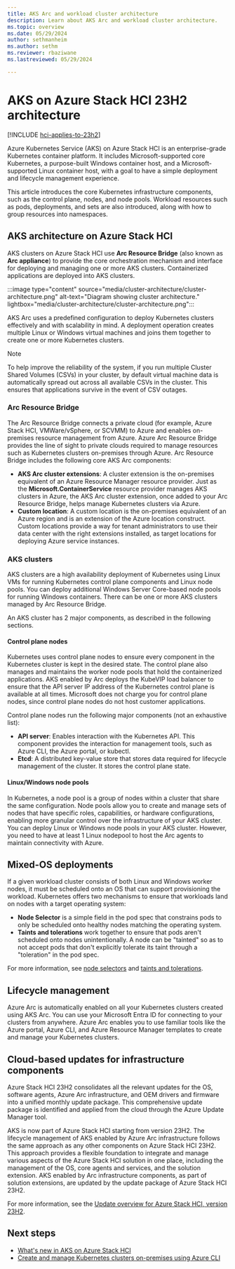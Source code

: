 ```yaml
---
title: AKS Arc and workload cluster architecture
description: Learn about AKS Arc and workload cluster architecture.
ms.topic: overview
ms.date: 05/29/2024
author: sethmanheim
ms.author: sethm 
ms.reviewer: rbaziwane
ms.lastreviewed: 05/29/2024

---
```


# AKS on Azure Stack HCI 23H2 architecture

[!INCLUDE [hci-applies-to-23h2](includes/hci-applies-to-23h2.md)]

Azure Kubernetes Service (AKS) on Azure Stack HCI is an enterprise-grade Kubernetes container platform. It includes Microsoft-supported core Kubernetes, a purpose-built Windows container host, and a Microsoft-supported Linux container host, with a goal to have a simple deployment and lifecycle management experience.

This article introduces the core Kubernetes infrastructure components, such as the control plane, nodes, and node pools. Workload resources such as pods, deployments, and sets are also introduced, along with how to group resources into namespaces.

## AKS architecture on Azure Stack HCI

AKS clusters on Azure Stack HCI use **Arc Resource Bridge** (also known as **Arc appliance**) to provide the core orchestration mechanism and interface for deploying and managing one or more AKS clusters. Containerized applications are deployed into AKS clusters.

:::image type="content" source="media/cluster-architecture/cluster-architecture.png" alt-text="Diagram showing cluster architecture." lightbox="media/cluster-architecture/cluster-architecture.png":::

AKS Arc uses a predefined configuration to deploy Kubernetes clusters effectively and with scalability in mind. A deployment operation creates multiple Linux or Windows virtual machines and joins them together to create one or more Kubernetes clusters.

> [!NOTE]
> To help improve the reliability of the system, if you run multiple Cluster Shared Volumes (CSVs) in your cluster, by default virtual machine data is automatically spread out across all available CSVs in the cluster. This ensures that applications survive in the event of CSV outages.

### Arc Resource Bridge

The Arc Resource Bridge connects a private cloud (for example, Azure Stack HCI, VMWare/vSphere, or SCVMM) to Azure and enables on-premises resource management from Azure. Azure Arc Resource Bridge provides the line of sight to private clouds required to manage resources such as Kubernetes clusters on-premises through Azure. Arc Resource Bridge includes the following core AKS Arc components:

- **AKS Arc cluster extensions**: A cluster extension is the on-premises equivalent of an Azure Resource Manager resource provider. Just as the **Microsoft.ContainerService** resource provider manages AKS clusters in Azure, the AKS Arc cluster extension, once added to your Arc Resource Bridge, helps manage Kubernetes clusters via Azure.
- **Custom location**: A custom location is the on-premises equivalent of an Azure region and is an extension of the Azure location construct. Custom locations provide a way for tenant administrators to use their data center with the right extensions installed, as target locations for deploying Azure service instances.

### AKS clusters

AKS clusters are a high availability deployment of Kubernetes using Linux VMs for running Kubernetes control plane components and Linux node pools. You can deploy additional Windows Server Core-based node pools for running Windows containers. There can be one or more AKS clusters managed by Arc Resource Bridge.

An AKS cluster has 2 major components, as described in the following sections.

#### Control plane nodes

Kubernetes uses control plane nodes to ensure every component in the Kubernetes cluster is kept in the desired state. The control plane also manages and maintains the worker node pools that hold the containerized applications. AKS enabled by Arc deploys the KubeVIP load balancer to ensure that the API server IP address of the Kubernetes control plane is available at all times. Microsoft does not charge you for control plane nodes, since control plane nodes do not host customer applications.

Control plane nodes run the following major components (not an exhaustive list):

- **API server**: Enables interaction with the Kubernetes API. This component provides the interaction for management tools, such as Azure CLI, the Azure portal, or kubectl.
- **Etcd**: A distributed key-value store that stores data required for lifecycle management of the cluster. It stores the control plane state.

#### Linux/Windows node pools

In Kubernetes, a node pool is a group of nodes within a cluster that share the same configuration. Node pools allow you to create and manage sets of nodes that have specific roles, capabilities, or hardware configurations, enabling more granular control over the infrastructure of your AKS cluster. You can deploy Linux or Windows node pools in your AKS cluster. However, you need to have at least 1 Linux nodepool to host the Arc agents to maintain connectivity with Azure.

## Mixed-OS deployments

If a given workload cluster consists of both Linux and Windows worker nodes, it must be scheduled onto an OS that can support provisioning the workload. Kubernetes offers two mechanisms to ensure that workloads land on nodes with a target operating system:

- **Node Selector** is a simple field in the pod spec that constrains pods to only be scheduled onto healthy nodes matching the operating system.
- **Taints and tolerations** work together to ensure that pods aren't scheduled onto nodes unintentionally. A node can be "tainted" so as to not accept pods that don't explicitly tolerate its taint through a "toleration" in the pod spec.

For more information, see [node selectors](https://kubernetes.io/docs/concepts/scheduling-eviction/assign-pod-node/) and [taints and tolerations](https://kubernetes.io/docs/concepts/scheduling-eviction/taint-and-toleration/).

## Lifecycle management

Azure Arc is automatically enabled on all your Kubernetes clusters created using AKS Arc. You can use your Microsoft Entra ID for connecting to your clusters from anywhere. Azure Arc enables you to use familiar tools like the Azure portal, Azure CLI, and Azure Resource Manager templates to create and manage your Kubernetes clusters.

## Cloud-based updates for infrastructure components

Azure Stack HCI 23H2 consolidates all the relevant updates for the OS, software agents, Azure Arc infrastructure, and OEM drivers and firmware into a unified monthly update package. This comprehensive update package is identified and applied from the cloud through the Azure Update Manager tool.

AKS is now part of Azure Stack HCI starting from version 23H2. The lifecycle management of AKS enabled by Azure Arc infrastructure follows the same approach as any other components on Azure Stack HCI 23H2. This approach provides a flexible foundation to integrate and manage various aspects of the Azure Stack HCI solution in one place, including the management of the OS, core agents and services, and the solution extension. AKS enabled by Arc infrastructure components, as part of solution extensions, are updated by the update package of Azure Stack HCI 23H2.

For more information, see the [Update overview for Azure Stack HCI, version 23H2](/azure-stack/hci/update/about-updates-23h2).

## Next steps

- [What's new in AKS on Azure Stack HCI](aks-overview.md)
- [Create and manage Kubernetes clusters on-premises using Azure CLI](aks-create-clusters-cli.md)
